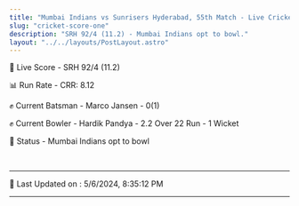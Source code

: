 ```yaml
---
title: "Mumbai Indians vs Sunrisers Hyderabad, 55th Match - Live Cricket Score"
slug: "cricket-score-one"
description: "SRH 92/4 (11.2) - Mumbai Indians opt to bowl."
layout: "../../layouts/PostLayout.astro"
---
```


🔴 Live Score - SRH 92/4 (11.2)  

📊 Run Rate - CRR: 8.12  

✊ Current Batsman - Marco Jansen - 0(1)  

✊ Current Bowler - Hardik Pandya - 2.2 Over 22 Run - 1 Wicket  

📑 Status - Mumbai Indians opt to bowl

<br />

***

📝 Last Updated on : 5/6/2024, 8:35:12 PM

***

